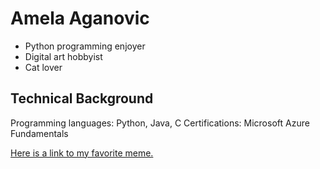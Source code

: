 # Amela Aganovic
* Python programming enjoyer
* Digital art hobbyist
* Cat lover

## Technical Background
Programming languages: Python, Java, C
Certifications: Microsoft Azure Fundamentals

[Here is a link to my favorite meme.](https://imgur.com/a/6cfBxjF)
